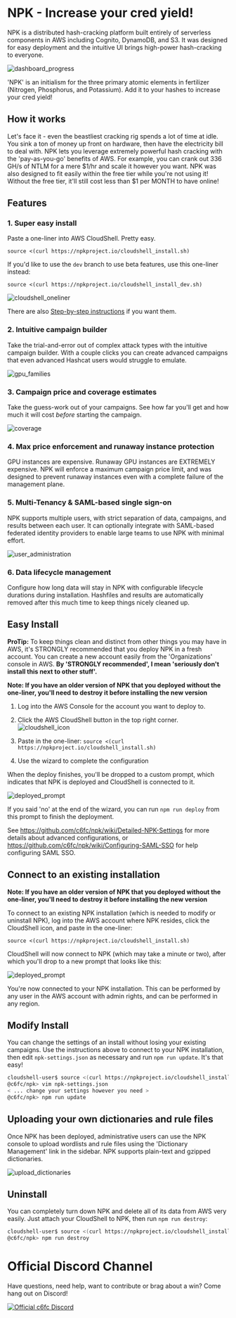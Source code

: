 # NPK - Increase your cred yield!

NPK is a distributed hash-cracking platform built entirely of serverless components in AWS including Cognito, DynamoDB, and S3. It was designed for easy deployment and the intuitive UI brings high-power hash-cracking to everyone.

![dashboard_progress](https://user-images.githubusercontent.com/143415/162669450-1b6da5bb-9e58-4cc5-941c-82b565f86b1b.png)

'NPK' is an initialism for the three primary atomic elements in fertilizer (Nitrogen, Phosphorus, and Potassium). Add it to your hashes to increase your cred yield!

## How it works

Let's face it - even the beastliest cracking rig spends a lot of time at idle. You sink a ton of money up front on hardware, then have the electricity bill to deal with. NPK lets you leverage extremely powerful hash cracking with the 'pay-as-you-go' benefits of AWS. For example, you can crank out 336 GH/s of NTLM for a mere $1/hr and scale it however you want. NPK was also designed to fit easily within the free tier while you're not using it! Without the free tier, it'll still cost less than $1 per MONTH to have online!

## Features

### 1. Super easy install

Paste a one-liner into AWS CloudShell. Pretty easy.

```source <(curl https://npkproject.io/cloudshell_install.sh)```

If you'd like to use the `dev` branch to use beta features, use this one-liner instead:

```source <(curl https://npkproject.io/cloudshell_install_dev.sh)```

![cloudshell_oneliner](https://user-images.githubusercontent.com/143415/160295789-7b4f21fa-4ac3-4900-b78a-7a974b9f48ac.png)

There are also [Step-by-step instructions](https://github.com/c6fc/npk/wiki/Step-by-step-Installation) if you want them.

### 2. Intuitive campaign builder

Take the trial-and-error out of complex attack types with the intuitive campaign builder. With a couple clicks you can create advanced campaigns that even advanced Hashcat users would struggle to emulate.

![gpu_families](https://user-images.githubusercontent.com/143415/156901010-a6ae07e8-273b-496c-8916-b0d8955d840f.png)

### 3. Campaign price and coverage estimates

Take the guess-work out of your campaigns. See how far you'll get and how much it will cost *before* starting the campaign.

![coverage](https://user-images.githubusercontent.com/143415/156901016-a63b2ea1-fcf0-4a48-99c5-a1c6ab2e3221.png)

### 4. Max price enforcement and runaway instance protection

GPU instances are expensive. Runaway GPU instances are EXTREMELY expensive. NPK will enforce a maximum campaign price limit, and was designed to prevent runaway instances even with a complete failure of the management plane.

### 5. Multi-Tenancy & SAML-based single sign-on

NPK supports multiple users, with strict separation of data, campaigns, and results between each user. It can optionally integrate with SAML-based federated identity providers to enable large teams to use NPK with minimal effort.

![user_administration](https://user-images.githubusercontent.com/143415/156901873-6c89bb50-5268-4382-aebd-e45ee5ff2f9f.png)

### 6. Data lifecycle management

Configure how long data will stay in NPK with configurable lifecycle durations during installation. Hashfiles and results are automatically removed after this much time to keep things nicely cleaned up.

## Easy Install

**ProTip:** To keep things clean and distinct from other things you may have in AWS, it's STRONGLY recommended that you deploy NPK in a fresh account. You can create a new account easily from the 'Organizations' console in AWS. **By 'STRONGLY recommended', I mean 'seriously don't install this next to other stuff'.**

**Note: If you have an older version of NPK that you deployed without the one-liner, you'll need to destroy it before installing the new version**

1. Log into the AWS Console for the account you want to deploy to.
2. Click the AWS CloudShell button in the top right corner.
![cloudshell_icon](https://user-images.githubusercontent.com/143415/156901055-5107d4b2-c5b4-4ca5-8454-57e7504e2316.png)

3. Paste in the one-liner: `source <(curl https://npkproject.io/cloudshell_install.sh)`
4. Use the wizard to complete the configuration

When the deploy finishes, you'll be dropped to a custom prompt, which indicates that NPK is deployed and CloudShell is connected to it.

![deployed_prompt](https://user-images.githubusercontent.com/143415/160296855-d2b5a383-445f-44a7-8a06-0051ad215536.png)

If you said 'no' at the end of the wizard, you can run `npm run deploy` from this prompt to finish the deployment.

See https://github.com/c6fc/npk/wiki/Detailed-NPK-Settings for more details about advanced configurations, or https://github.com/c6fc/npk/wiki/Configuring-SAML-SSO for help configuring SAML SSO.

## Connect to an existing installation

**Note: If you have an older version of NPK that you deployed without the one-liner, you'll need to destroy it before installing the new version**

To connect to an existing NPK installation (which is needed to modify or uninstall NPK), log into the AWS account where NPK resides, click the CloudShell icon, and paste in the one-liner:

```source <(curl https://npkproject.io/cloudshell_install.sh)```

CloudShell will now connect to NPK (which may take a minute or two), after which you'll drop to a new prompt that looks like this:

![deployed_prompt](https://user-images.githubusercontent.com/143415/160296855-d2b5a383-445f-44a7-8a06-0051ad215536.png)

You're now connected to your NPK installation. This can be performed by any user in the AWS account with admin rights, and can be performed in any region.

## Modify Install

You can change the settings of an install without losing your existing campaigns. Use the instructions above to connect to your NPK installation, then edit `npk-settings.json` as necessary and run `npm run update`. It's that easy!

```sh
cloudshell-user$ source <(curl https://npkproject.io/cloudshell_install.sh)
@c6fc/npk> vim npk-settings.json
< ... change your settings however you need >
@c6fc/npk> npm run update
```

## Uploading your own dictionaries and rule files

Once NPK has been deployed, administrative users can use the NPK console to upload wordlists and rule files using the 'Dictionary Management' link in the sidebar. NPK supports plain-text and gzipped dictionaries.

![upload_dictionaries](https://user-images.githubusercontent.com/143415/156901465-6e906177-e9fa-4189-8cda-0735813d02c0.png)

## Uninstall

You can completely turn down NPK and delete all of its data from AWS very easily. Just attach your CloudShell to NPK, then run `npm run destroy`:

```sh
cloudshell-user$ source <(curl https://npkproject.io/cloudshell_install.sh)
@c6fc/npk> npm run destroy
```

# Official Discord Channel

Have questions, need help, want to contribute or brag about a win? Come hang out on Discord!

[![Official c6fc Discord](https://discordapp.com/api/guilds/825770240309985310/widget.png?style=banner3)](https://discord.gg/w4G5k92czX)